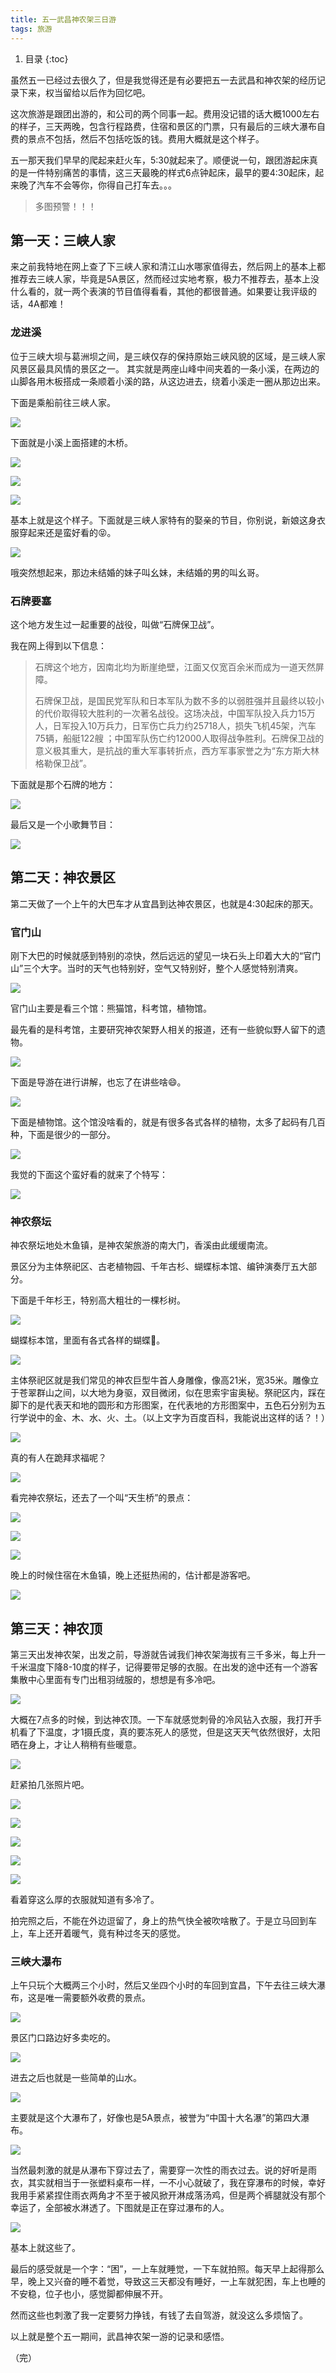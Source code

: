 ```yaml
---
title: 五一武昌神农架三日游
tags: 旅游
---
```


1. 目录
{:toc}

虽然五一已经过去很久了，但是我觉得还是有必要把五一去武昌和神农架的经历记录下来，权当留给以后作为回忆吧。

<!--more-->

这次旅游是跟团出游的，和公司的两个同事一起。费用没记错的话大概1000左右的样子，三天两晚，包含行程路费，住宿和景区的门票，只有最后的三峡大瀑布自费的景点不包括，然后不包括吃饭的钱。费用大概就是这个样子。

五一那天我们早早的爬起来赶火车，5:30就起来了。顺便说一句，跟团游起床真的是一件特别痛苦的事情，这三天最晚的样式6点钟起床，最早的要4:30起床，起来晚了汽车不会等你，你得自己打车去。。。

> 多图预警！！！

## 第一天：三峡人家

来之前我特地在网上查了下三峡人家和清江山水哪家值得去，然后网上的基本上都推荐去三峡人家，毕竟是5A景区，然而经过实地考察，极力不推荐去，基本上没什么看的，就一两个表演的节目值得看看，其他的都很普通。如果要让我评级的话，4A都难！

### 龙进溪

位于三峡大坝与葛洲坝之间，是三峡仅存的保持原始三峡风貌的区域，是三峡人家风景区最具风情的景区之一。 其实就是两座山峰中间夹着的一条小溪，在两边的山脚各用木板搭成一条顺着小溪的路，从这边进去，绕着小溪走一圈从那边出来。

下面是乘船前往三峡人家。

![](https://raw.githubusercontent.com/Daotin/pic/master/img/20190525152042.JPG)

下面就是小溪上面搭建的木桥。

![](https://raw.githubusercontent.com/Daotin/pic/master/img/20190525152354.JPG)

![](https://raw.githubusercontent.com/Daotin/pic/master/img/20190525152544.JPG)

![](https://raw.githubusercontent.com/Daotin/pic/master/img/20190525152700.png)

基本上就是这个样子。下面就是三峡人家特有的娶亲的节目，你别说，新娘这身衣服穿起来还是蛮好看的😝。

![](https://raw.githubusercontent.com/Daotin/pic/master/img/20190525153104.png)

哦突然想起来，那边未结婚的妹子叫幺妹，未结婚的男的叫幺哥。



### 石牌要塞

这个地方发生过一起重要的战役，叫做“石牌保卫战”。

我在网上得到以下信息：

> 石牌这个地方，因南北均为断崖绝壁，江面又仅宽百余米而成为一道天然屏障。
>
> 石牌保卫战，是国民党军队和日本军队为数不多的以弱胜强并且最终以较小的代价取得较大胜利的一次著名战役。这场决战，中国军队投入兵力15万人，日军投入10万兵力，日军伤亡兵力约25718人，损失飞机45架，汽车75辆，船艇122艘 ；中国军队伤亡约12000人取得战争胜利。石牌保卫战的意义极其重大，是抗战的重大军事转折点，西方军事家誉之为“东方斯大林格勒保卫战”。

下面就是那个石牌的地方：

![](https://raw.githubusercontent.com/Daotin/pic/master/img/20190525154427.png)





最后又是一个小歌舞节目：

![](https://raw.githubusercontent.com/Daotin/pic/master/img/20190525154720.png)



## 第二天：神农景区

第二天做了一个上午的大巴车才从宜昌到达神农景区，也就是4:30起床的那天。



### 官门山

刚下大巴的时候就感到特别的凉快，然后远远的望见一块石头上印着大大的“官门山”三个大字。当时的天气也特别好，空气又特别好，整个人感觉特别清爽。

![](https://raw.githubusercontent.com/Daotin/pic/master/img/20190525155552.png)



官门山主要是看三个馆：熊猫馆，科考馆，植物馆。

最先看的是科考馆，主要研究神农架野人相关的报道，还有一些貌似野人留下的遗物。

![](https://raw.githubusercontent.com/Daotin/pic/master/img/20190525160055.png)

下面是导游在进行讲解，也忘了在讲些啥😄。

![](https://raw.githubusercontent.com/Daotin/pic/master/img/20190525160259.png)

下面是植物馆。这个馆没啥看的，就是有很多各式各样的植物，太多了起码有几百种，下面是很少的一部分。

![](https://raw.githubusercontent.com/Daotin/pic/master/img/20190525160508.png)

我觉的下面这个蛮好看的就来了个特写：

![](https://raw.githubusercontent.com/Daotin/pic/master/img/20190525160703.png)



### 神农祭坛

神农祭坛地处木鱼镇，是神农架旅游的南大门，香溪由此缓缓南流。

景区分为主体祭祀区、古老植物园、千年古杉、蝴蝶标本馆、编钟演奏厅五大部分。

下面是千年杉王，特别高大粗壮的一棵杉树。

![](https://raw.githubusercontent.com/Daotin/pic/master/img/20190525161605.png)

蝴蝶标本馆，里面有各式各样的蝴蝶🦋。

![](https://raw.githubusercontent.com/Daotin/pic/master/img/20190525160906.png)



主体祭祀区就是我们常见的神农巨型牛首人身雕像，像高21米，宽35米。雕像立于苍翠群山之间，以大地为身驱，双目微闭，似在思索宇宙奥秘。祭祀区内，踩在脚下的是代表天和地的圆形和方形图案，在代表地的方形图案中，五色石分别为五行学说中的金、木、水、火、土。（以上文字为百度百科，我能说出这样的话？！）

![](https://raw.githubusercontent.com/Daotin/pic/master/img/20190525162015.png)

真的有人在跪拜求福呢？

![](https://raw.githubusercontent.com/Daotin/pic/master/img/20190525162044.png)

看完神农祭坛，还去了一个叫“天生桥”的景点：

![](https://raw.githubusercontent.com/Daotin/pic/master/img/20190525162706.png)

![](https://raw.githubusercontent.com/Daotin/pic/master/img/20190525162723.png)

![](https://raw.githubusercontent.com/Daotin/pic/master/img/20190525162802.png)

晚上的时候住宿在木鱼镇，晚上还挺热闹的，估计都是游客吧。

![](https://raw.githubusercontent.com/Daotin/pic/master/img/20190525170754.png)



## 第三天：神农顶

第三天出发神农架，出发之前，导游就告诫我们神农架海拔有三千多米，每上升一千米温度下降8-10度的样子，记得要带足够的衣服。在出发的途中还有一个游客集散中心里面有专门出租羽绒服的，想想是有多冷吧。

![](https://raw.githubusercontent.com/Daotin/pic/master/img/20190525171143.png)

大概在7点多的时候，到达神农顶。一下车就感觉刺骨的冷风钻入衣服，我打开手机看了下温度，才1摄氏度，真的要冻死人的感觉，但是这天天气依然很好，太阳晒在身上，才让人稍稍有些暖意。

![](https://raw.githubusercontent.com/Daotin/pic/master/img/20190525171209.png)

赶紧拍几张照片吧。

![](https://raw.githubusercontent.com/Daotin/pic/master/img/20190525171507.png)

![](https://raw.githubusercontent.com/Daotin/pic/master/img/20190525171551.png)

![](https://raw.githubusercontent.com/Daotin/pic/master/img/20190525171610.png)

![](https://raw.githubusercontent.com/Daotin/pic/master/img/20190525171636.png)

![](https://raw.githubusercontent.com/Daotin/pic/master/img/20190525171722.png)

看着穿这么厚的衣服就知道有多冷了。

拍完照之后，不能在外边逗留了，身上的热气快全被吹啥散了。于是立马回到车上，车上还开着暖气，竟有种过冬天的感觉。



### 三峡大瀑布

上午只玩个大概两三个小时，然后又坐四个小时的车回到宜昌，下午去往三峡大瀑布，这是唯一需要额外收费的景点。

![](https://raw.githubusercontent.com/Daotin/pic/master/img/20190525172228.png)

景区门口路边好多卖吃的。

![](https://raw.githubusercontent.com/Daotin/pic/master/img/20190525172257.png)

进去之后也就是一些简单的山水。

![](https://raw.githubusercontent.com/Daotin/pic/master/img/20190525172356.png)

主要就是这个大瀑布了，好像也是5A景点，被誉为“中国十大名瀑”的第四大瀑布。

![](https://raw.githubusercontent.com/Daotin/pic/master/img/20190525172458.png)

当然最刺激的就是从瀑布下穿过去了，需要穿一次性的雨衣过去。说的好听是雨衣，其实就相当于一张塑料桌布一样，一不小心就破了，我在穿瀑布的时候，幸好我用手紧紧捏住雨衣两角才不至于被风掀开淋成落汤鸡，但是两个裤腿就没有那个幸运了，全部被水淋透了。下图就是正在穿过瀑布的人。

![](https://raw.githubusercontent.com/Daotin/pic/master/img/20190525173019.png)

基本上就这些了。

最后的感受就是一个字：“困”，一上车就睡觉，一下车就拍照。每天早上起得那么早，晚上又兴奋的睡不着觉，导致这三天都没有睡好，一上车就犯困，车上也睡的不安稳，位子也小，感觉脚都伸展不开。

然而这些也刺激了我一定要努力挣钱，有钱了去自驾游，就没这么多烦恼了。

以上就是整个五一期间，武昌神农架一游的记录和感悟。


（完）

